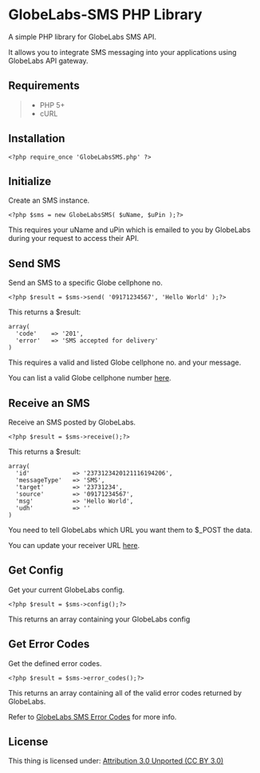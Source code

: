 GlobeLabs-SMS PHP Library
=============

A simple PHP library for GlobeLabs SMS API. 

It allows you to integrate SMS messaging into your applications using GlobeLabs API gateway.

Requirements
-------

> + PHP 5+
> + cURL

Installation
-------

    <?php require_once 'GlobeLabsSMS.php' ?>


Initialize
-------

Create an SMS instance.

    <?php $sms = new GlobeLabsSMS( $uName, $uPin );?>

This requires your uName and uPin which is emailed to you by GlobeLabs during your request to access their API.


Send SMS
-------

Send an SMS to a specific Globe cellphone no.

    <?php $result = $sms->send( '09171234567', 'Hello World' );?>

This returns a $result:

    array( 
      'code'    => '201',
      'error'   => 'SMS accepted for delivery'
    )

This requires a valid and listed Globe cellphone no. and your message.

You can list a valid Globe cellphone number [here](https://202.126.34.119:1888/login.aspx).


Receive an SMS
-------

Receive an SMS posted by GlobeLabs.

    <?php $result = $sms->receive();?>

This returns a $result:

    array( 
      'id'            => '2373123420121116194206',
      'messageType'   => 'SMS',
      'target'        => '23731234',
      'source'        => '09171234567',
      'msg'           => 'Hello World',
      'udh'           => ''
    )

You need to tell GlobeLabs which URL you want them to $_POST the data.

You can update your receiver URL [here](https://202.126.34.119:1888/login.aspx).


Get Config
-------

Get your current GlobeLabs config.

    <?php $result = $sms->config();?>

This returns an array containing your GlobeLabs config


Get Error Codes
-------

Get the defined error codes.

    <?php $result = $sms->error_codes();?>

This returns an array containing all of the valid error codes returned by GlobeLabs.

Refer to [GlobeLabs SMS Error Codes](https://www.globelabs.com.ph/api/Pages/Welcome.aspx?WId=11) for more info.


License
-------
This thing is licensed under: [Attribution 3.0 Unported (CC BY 3.0)](http://creativecommons.org/licenses/by/3.0/)
